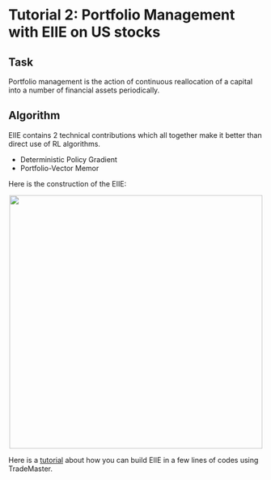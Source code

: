 # Tutorial 2: Portfolio Management with EIIE on US stocks

## Task
Portfolio management is the action of continuous reallocation of a capital into a number of financial assets periodically.

## Algorithm
EIIE contains 2 technical contributions which all together make it better than direct use of RL algorithms.
- Deterministic Policy Gradient
- Portfolio-Vector Memor


Here is the construction of the EIIE:
<div align="center">
  <img src="https://github.com/TradeMaster-NTU/TradeMaster/tree/main/docs/source/tutorial/EIIE.PNG" width = 500 height = 500 />
</div>



Here is a [tutorial](https://github.com/DVampire/TradeMasterReBuild/tree/main/tutorial/EIIE.ipynb) about how you can build EIIE in a few lines of codes using TradeMaster.